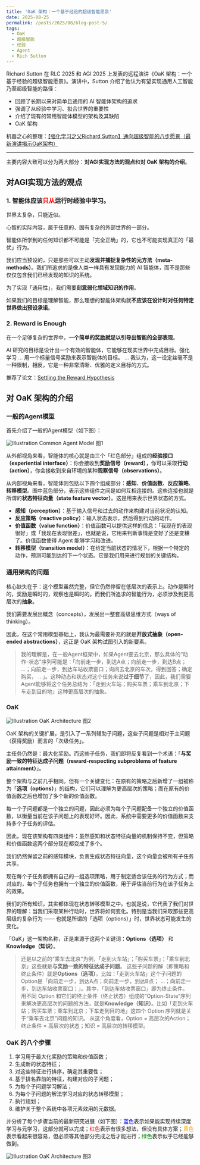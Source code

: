 ```yaml
---
title: 'OaK 架构：一个基于经验的超级智能愿景'
date: 2025-08-25
permalink: /posts/2025/08/blog-post-5/
tags:
  - OaK
  - 超级智能
  - 经验
  - Agent
  - Rich Sutton
---
```


Richard Sutton 在 RLC 2025 和 AGI 2025 上发表的远程演讲《OaK 架构：一个基于经验的超级智能愿景》。演讲中，Sutton 介绍了他认为有望实现通用人工智能乃至超级智能的路径：
- 回顾了长期以来对简单且通用的 AI 智能体架构的追求
- 强调了从经验中学习、拟合世界的重要性
- 介绍了现有的常用智能体模型的架构及其缺陷
- OaK 架构

机器之心的整理：[【强化学习之父Richard Sutton】通向超级智能的八步愿景（最新演讲揭示OaK架构）](https://mp.weixin.qq.com/s/p9qj0SaOVptdVqiXAL8ezw?poc_token=HLDlpmijLCOShS_rCKZsDw59xBLluW_w6w9kuh2e)

---

主要内容大致可以分为两大部分：**对AGI实现方法的观点**和**对 OaK 架构的介绍**。

## 对AGI实现方法的观点

### 1. 智能体应该<font color=Red>只从</font>运行时经验中学习。

世界太复杂，只能近似。

心智的实际内容，属于任意的、固有复杂的外部世界的一部分。

智能体所学到的任何知识都不可能是「完全正确」的，它也不可能实现真正的「最优」行为。

我们应当预设的，只是那些可以主动**发现并捕捉复杂性的元方法（meta-methods）**。我们所追求的是像人类一样具有发现能力的 AI 智能体，而不是那些仅仅包含我们已经发现的知识的系统。

为了实现「通用性」，我们需要**刻意弱化领域知识的作用**。

如果我们的目标是理解智能，那么理想的智能体架构就**不应该在设计时对任何特定世界做出预设承诺**。

### 2. Reward is Enough

在一个足够复杂的世界中，**一个简单的奖励就足以引导出智能的全部表现**。

AI 研究的目标是设计出一个有效的智能体，它能够在现实世界中完成目标。强化学习 ... 用一个标量信号奖励来表示智能体的目标。 ... 我认为，这一设定丝毫不是一种限制，相反，它是一种非常清晰、优雅的定义目标的方式。

推荐了论文：[Settling the Reward Hypothesis](https://arxiv.org/abs/2212.10420)

## 对 OaK 架构的介绍

### 一般的Agent模型

首先介绍了一般的Agent模型（如下图）：

![Illustration Common Agent Model](/images/202508/oak-1.png)
图1

从外部视角来看，智能体的核心就是由三个「红色部分」组成的**经验接口（experiential interface）**：你会接收到**奖励信号（reward）**，你可以采取**行动（action）**，你会接收到来自环境的某种**观察信号（observations）**。

从内部视角来看，智能体则包括以下四个组成部分：**感知**、**价值函数**、**反应策略**、**转移模型**。图中蓝色部分，表示这些组件之间是如何互相连接的。这些连接也就是所谓的**状态特征向量（state feature vector）**。这是用来表示世界状态的方式。
- **感知（perception）**：基于输入信号和过去的动作来构建对当前状况的认知。
- **反应策略（reactive policy）**：输入状态表示，然后得到行动的动作。
- **价值函数（value function）**：价值函数可以提供这样的信息：「我现在的表现很好」或「我现在表现很差」，也就是说，它用来判断事情是变好了还是变糟了。价值函数使得 Agent 能够学习和改进。
- **转移模型（transition model）**：在给定当前状态的情况下，根据一个特定的动作，预测可能到达的下一个状态。它是我们用来进行规划的关键结构。

### 通用架构的问题

核心缺失在于：这个模型虽然完整，但它仍然停留在低层次的表示上。动作是瞬时的，奖励是瞬时的，观察也是瞬时的。而我们所追求的智能行为，必须涉及到更高层次的**抽象**。

我们需要发展出概念（concepts），发展出一整套高级思维方式（ways of thinking）。

因此，在这个常用模型基础上，我认为最需要补充的就是**开放式抽象（open-ended abstractions）**，这正是 OaK 架构试图引入的新要素。

> 我的理解是，在一般Agent框架中，如果Agent要去北京，那么具体的“动作-状态”序列可能是：「向前走一步，到达A点；向前走一步，到达B点； ...；向前走一步，到达车站收票窗口；询问去北京的车次，得到回答；确定购买， ...」。这种动态和状态对这个任务来说**过于细节**了，因此，我们需要Agent能够将这个任务总结为：「走到火车站；购买车票；乘车到北京；下车走到目的地」这种更高层次的抽象。

### OaK

![Illustration OaK Architecture](/images/202508/oak-2.png)
图2

OaK 架构的关键扩展，是引入了一系列辅助子问题，这些子问题是相对于主问题（获得奖励）而言的「次级任务」。

主任务仍然是：最大化奖励。而这些子任务，我们即将反复看到一个术语：「**与奖励一致的特征达成子问题（reward-respecting subproblems of feature attainment）**」。

整个架构与之前几乎相同。但有一个关键变化：在原有的策略之后新增了一组被称为「**选项（options）**」的结构，它们可以理解为更高层次的策略；而在原有的价值函数之后也增加了多个新的价值函数。

每一个子问题都是一个独立的问题，因此必须为每个子问题配备一个独立的价值函数，以衡量当前在该子问题上的表现好坏。因此，系统中需要更多的价值函数来支持多个子任务的评估。

因此，现在该架构有四类组件：虽然感知和状态特征向量的机制保持不变，但策略和价值函数这两个部分现在都变成了多个。

我们仍然保留之前的感知模块，负责生成状态特征向量，这个向量会被所有子任务共享。

现在每个子任务都拥有自己的一组选项策略，用于制定适合该任务的行为方式；而对应的，每个子任务也拥有一个独立的价值函数，用于评估当前行为在该子任务上的效果。

我们的所有知识，其实都体现在状态转移模型之中。也就是说，它代表了我们对世界的理解：当我们采取某种行动时，世界将如何变化。特别是当我们采取那些更高层级的复杂行为 —— 也就是所谓的「选项（options）」时，世界状态可能发生的变化。

「OaK」这一架构名称，正是来源于这两个关键词：**Options（选项）** 和 **Knowledge（知识）**。

> 还是以之前的“乘车去北京”为例，「走到火车站」；「购买车票」；「乘车到北京」这些就是**与奖励一致的特征达成子问题**。
> 这些子问题的解（即策略和终止条件）就是**Options（选项）**。比如：「走到火车站」这个子问题的Option是「向前走一步，到达A点；向前走一步，到达B点； ...；向前走一步，到达车站收票窗口；」。其中，「到达车站收票窗口」即为终止条件。
> 用不同 Option 和它们的终止条件（终止状态）组成的“Option-State”序列来解决更高层次的问题的方法，就是**Knowledge（知识）**。比如「走到火车站；购买车票；乘车到北京；下车走到目的地」这四个 Option 序列就是关于“乘车去北京”问题的知识。
> 从这个角度看，Option = 高层次的Action；终止条件 = 高层次的状态；知识 = 高层次的转移模型。

### OaK 的八个步骤

1. 学习用于最大化奖励的策略和价值函数；
2. 生成新的状态特征；
3. 对这些特征进行排序，确定其重要性；
4. 基于排名靠前的特征，构建对应的子问题；
5. 为每个子问题学习解法；
6. 为每个子问题的解法学习对应的状态转移模型；
7. 执行规划；
8. 维护关于整个系统中各项元素效用的元数据。

并分析了每个步骤当前的最新研究进展（如下图）：<font color=Blue>蓝色</font>表示如果能实现持续深度学习与元学习，这部分就可以完成；<font color=Red>红色</font>表示有很多想法，但没有具体方案；<font color=Orange>黄色</font>表示看起来很容易，但必须等其他部分完成之后才能进行；<font color=Green>绿色</font>表示似乎已经能够做到。

![Illustration OaK Architecture](/images/202508/oak-3.png)
图3
